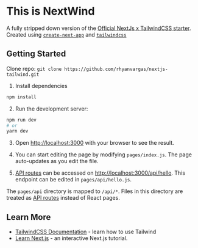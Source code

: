 # This is NextWind

A fully stripped down version of the [Official NextJs x TailwindCSS starter](https://github.com/vercel/next.js/tree/4d4f3093019179b1928ec07c16f38882241c0375/examples/with-tailwindcss). Created using [`create-next-app`](https://github.com/vercel/next.js/tree/canary/packages/create-next-app) and [`tailwindcss`](https://tailwindui.com/documentation#react-installing-dependencies)

## Getting Started

Clone repo: `git clone https://github.com/rhyanvargas/nextjs-tailwind.git`

1. Install dependencies
```bash
npm install
```  

2. Run the development server:

```bash
npm run dev
# or
yarn dev
```

3. Open [http://localhost:3000](http://localhost:3000) with your browser to see the result.


4. You can start editing the page by modifying `pages/index.js`. The page auto-updates as you edit the file.

5. [API routes](https://nextjs.org/docs/api-routes/introduction) can be accessed on [http://localhost:3000/api/hello](http://localhost:3000/api/hello). This endpoint can be edited in `pages/api/hello.js`.

The `pages/api` directory is mapped to `/api/*`. Files in this directory are treated as [API routes](https://nextjs.org/docs/api-routes/introduction) instead of React pages.

## Learn More

- [TailwindCSS Documentation](https://tailwindcss.com/docs/guides/nextjs) - learn how to use Tailwind
- [Learn Next.js](https://nextjs.org/learn) - an interactive Next.js tutorial.
